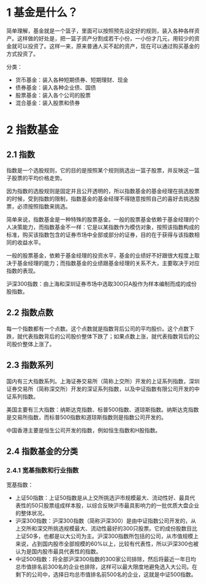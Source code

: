 # 1 基金是什么？
简单理解，基金就是一个篮子，里面可以按照预先设定好的规则，装入各种各样资产。这样做的好处是，把一篮子资产分割成若干小份，一小份才几元，用较少的资金就可以投资了。这样一来，原来普通人买不起的资产，现在可以通过购买基金的方式投资了。

分类：
- 货币基金：装入各种短期债券、短期理财、现金
- 债券基金：装入各种企业债、国债
- 股票基金：装入各个公司的股票
- 混合基金：装入股票和债券

# 2 指数基金
## 2.1 指数
指数是一个选股规则，它的目的是按照某个规则挑选出一篮子股票，并反映这一篮子股票的平均价格走势。

因为指数的选股规则是固定并且公开透明的，所以指数基金的基金经理在挑选股票的时候，受到指数的限制，指数基金的基金经理不得随意按照自己的喜好去挑选股票，必须按照指数来挑选。

简单来说，指数基金是一种特殊的股票基金。一般的股票基金依赖于基金经理的个人决策能力，而指数基金不一样：它是以某指数作为模仿对象，按照该指数构成的标准，购买该指数包含的证券市场中全部或部分的证券，目的在于获得与该指数相同的收益水平。

一般的股票基金，依赖于基金经理的投资水平，基金的业绩好不好跟很大程度上取决于基金经理的能力；而指数基金的业绩跟基金经理的关系不大，主要取决于对应指数的表现。

沪深300指数：由上海和深圳证券市场中选取300只A股作为样本编制而成的成份股指数。

## 2.2 指数点数
每一个指数都有一个点数。这个点数就是指数背后公司的平均股价。这个点数下跌，就代表指数背后的公司股价整体下跌了；如果点数上涨，就代表指数背后的公司股价整体上涨了。

## 2.3 指数系列
国内有三大指数系列。上海证券交易所（简称上交所）开发的上证系列指数，深圳证券交易所（简称深交所）开发的深证系列指数，以及中证指数有限公司开发的中证系列指数。

美国主要有三大指数：纳斯达克指数、标普500指数、道琼斯指数。纳斯达克指数是交易所指数，而标普500指数和道琼斯指数则是指数公司开发的。

中国香港主要是恒生公司开发的指数，例如恒生指数和H股指数。

## 2.4 指数基金的分类
### 2.4.1 宽基指数和行业指数
宽基指数：
- 上证50指数：上证50指数是从上交所挑选沪市规模最大、流动性好、最具代表性的50只股票组成样本股，以综合反映沪市最具影响力的一批优质大盘企业的整体状况。
- 沪深300指数：沪深300指数（简称沪深300）是由中证指数公司开发的，从上交所和深交所挑选规模最大、流动性最好的300只股票。它的成份股数目比上证50多，也都是以大公司为主。沪深300指数所包括的公司，从市值规模上来说，占到国内股市全部规模的60%以上，比较有代表性，所以沪深300也被认为是国内股市最具代表性的指数。
- 中证500指数：将全部沪深300指数的300家公司排除，然后将最近一年日均总市值排名前300名的企业也排除，这样可以最大限度地避免选入大公司。在剩下的公司中，选择日均总市值排名前500名的企业，这就是中证500指数。
